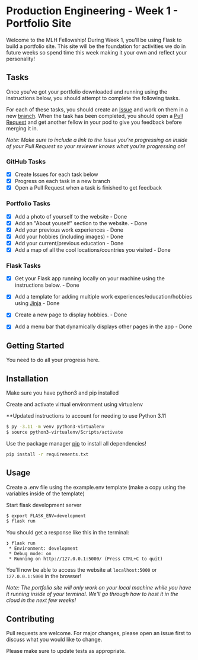# Production Engineering - Week 1 - Portfolio Site

Welcome to the MLH Fellowship! During Week 1, you'll be using Flask to build a portfolio site. This site will be the foundation for activities we do in future weeks so spend time this week making it your own and reflect your personality!

## Tasks

Once you've got your portfolio downloaded and running using the instructions below, you should attempt to complete the following tasks.

For each of these tasks, you should create an [Issue](https://docs.github.com/en/issues/tracking-your-work-with-issues/about-issues) and work on them in a new [branch](https://docs.github.com/en/pull-requests/collaborating-with-pull-requests/proposing-changes-to-your-work-with-pull-requests/about-branches). When the task has been completed, you should open a [Pull Request](https://docs.github.com/en/pull-requests/collaborating-with-pull-requests/proposing-changes-to-your-work-with-pull-requests/about-pull-requests) and get another fellow in your pod to give you feedback before merging it in.

*Note: Make sure to include a link to the Issue you're progressing on inside of your Pull Request so your reviewer knows what you're progressing on!*

### GitHub Tasks
- [x] Create Issues for each task below
- [x] Progress on each task in a new branch
- [x] Open a Pull Request when a task is finished to get feedback

### Portfolio Tasks
- [x] Add a photo of yourself to the website - Done
- [x] Add an "About youself" section to the website. - Done
- [x] Add your previous work experiences - Done
- [x] Add your hobbies (including images) - Done
- [x] Add your current/previous education - Done
- [x] Add a map of all the cool locations/countries you visited - Done

### Flask Tasks
- [x] Get your Flask app running locally on your machine using the instructions below. - Done
- [x] Add a template for adding multiple work experiences/education/hobbies using [Jinja](https://jinja.palletsprojects.com/en/3.0.x/api/#basics) - Done
- [x] Create a new page to display hobbies. - Done
- [x] Add a menu bar that dynamically displays other pages in the app - Done


## Getting Started

You need to do all your progress here.

## Installation

Make sure you have python3 and pip installed

Create and activate virtual environment using virtualenv

**Updated instructions to account for needing to use Python 3.11

```bash
$ py -3.11 -m venv python3-virtualenv
$ source python3-virtualenv/Scripts/activate
```

Use the package manager [pip](https://pip.pypa.io/en/stable/) to install all dependencies!

```bash
pip install -r requirements.txt
```

## Usage

Create a .env file using the example.env template (make a copy using the variables inside of the template)

Start flask development server
```bash
$ export FLASK_ENV=development
$ flask run
```

You should get a response like this in the terminal:
```
❯ flask run
 * Environment: development
 * Debug mode: on
 * Running on http://127.0.0.1:5000/ (Press CTRL+C to quit)
```

You'll now be able to access the website at `localhost:5000` or `127.0.0.1:5000` in the browser! 

*Note: The portfolio site will only work on your local machine while you have it running inside of your terminal. We'll go through how to host it in the cloud in the next few weeks!* 

## Contributing

Pull requests are welcome. For major changes, please open an issue first to discuss what you would like to change.

Please make sure to update tests as appropriate.
